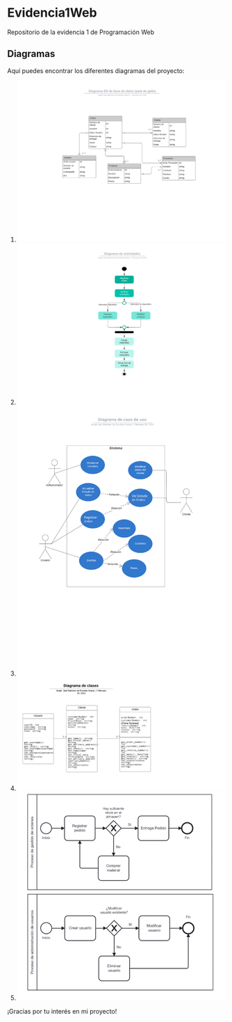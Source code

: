 # Evidencia1Web
Repositorio de la evidencia 1 de Programación Web

## Diagramas

Aquí puedes encontrar los diferentes diagramas del proyecto:

1. ![Diagrama de ER base de datos](https://github.com/JaelMartinez/Evidencia1Web/blob/main/Diagrama%20ER%20de%20base%20de%20datos%20(pata%20de%20gallo).png?raw=true)
2. ![Diagrama de actividades](https://github.com/JaelMartinez/Evidencia1Web/blob/main/Diagrama%20de%20actividades%20(1).png?raw=true)
3. ![Diagrama de caso de uso](https://github.com/JaelMartinez/Evidencia1Web/blob/main/Diagrama%20de%20caso%20de%20uso%20(3).png?raw=true)
4. ![Diagrama de clases](https://github.com/JaelMartinez/Evidencia1Web/blob/main/Diagrama%20en%20blanco%20(2).png?raw=true)
5. ![Diagrama BPMN](https://github.com/JaelMartinez/Evidencia1Web/blob/main/image.png?raw=true)

¡Gracias por tu interés en mi proyecto!
